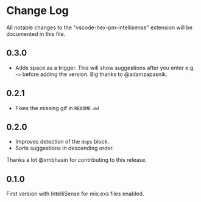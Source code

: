 # Change Log

All notable changes to the "vscode-hex-pm-intellisense" extension will be documented in this file.

## 0.3.0

- Adds space as a trigger. This will show suggestions after you enter e.g. `~>` before adding the version. Big thanks to @adamzapasnik.

## 0.2.1

- Fixes the missing gif in `README.md`

## 0.2.0

- Improves detection of the `deps` block.
- Sorts suggestions in descending order.

Thanks a lot @xmbhasin for contributing to this release.

## 0.1.0

First version with IntelliSense for mix.exs files enabled.
